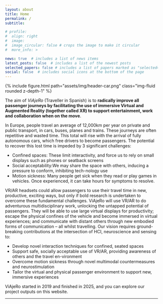 ```yaml
---
layout: about
title: Home
permalink: /
subtitle: 

# profile:
#  align: right
#  image: 
#  image_circular: false # crops the image to make it circular
#  more_info: >

news: true  # includes a list of news items
latest_posts: false  # includes a list of the newest posts
selected_papers: false # includes a list of papers marked as "selected={true}"
social: false  # includes social icons at the bottom of the page
---
```


<div class="row mt-3">
     <div class="col-sm mt-3 mt-md-0">
         {% include figure.html path="assets/img/header-car.png" class="img-fluid rounded z-depth-1" %}
     </div>
 </div>

The aim of _ViAjeRo_ (Traveller in Spanish) is to **radically improve all passenger journeys by facilitating the use of immersive Virtual and Augmented Reality (together called XR) to support entertainment, work and collaboration when on the move**.

In Europe, people travel an average of 12,000km per year on private and public transport, in cars, buses, planes and trains. These journeys are often repetitive and wasted time. This total will rise with the arrival of fully autonomous cars, which free drivers to become passengers. The potential to recover this lost time is impeded by 3 significant challenges:
- Confined spaces: These limit interactivity, and force us to rely on small displays such as phones or seatback screens
- Social acceptability:We may share the space with others, inducing a pressure to conform, inhibiting tech-nology use
- Motion sickness: Many people get sick when they read or play games in vehicles. Once experienced, it can take hours for symptoms to resolve.
  
VR/AR headsets could allow passengers to use their travel time in new, productive, exciting ways, but only if bold research is undertaken to overcome these fundamental challenges. ViAjeRo will use VR/AR to do adventurous multidisciplinary work, unlocking the untapped potential of passengers. They will be able to use large virtual displays for productivity; escape the physical confines of the vehicle and become immersed in virtual experiences; and communicate with distant others through new embodied forms of communication – all whilst travelling. Our vision requires ground-breaking contributions at the intersection of HCI, neuroscience and sensing to:
- Develop novel interaction techniques for confined, seated spaces
- Support safe, socially acceptable use of VR/AR, providing awareness of others and the travel en-vironment
- Overcome motion sickness through novel multimodal countermeasures and neurostimulation
- Tailor the virtual and physical passenger environment to support new, immersive experiences

ViAjeRo started in 2019 and finished in 2025, and you can explore our project outputs on this website.

---
